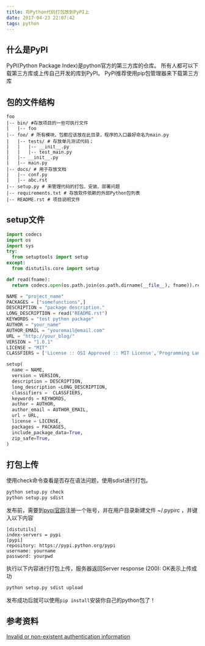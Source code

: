 ```yaml
---
title: 将Python代码打包放到PyPI上
date: 2017-04-23 22:07:42
tags: python
---
```


## 什么是PyPI

PyPI(Python Package Index)是python官方的第三方库的仓库。
所有人都可以下载第三方库或上传自己开发的库到PyPI。
PyPI推荐使用pip包管理器来下载第三方库

## 包的文件结构

```
foo
|-- bin/ #存放项目的一些可执行文件
|   |-- foo
|-- foo/ # 所有模块、包都应该放在此目录，程序的入口最好命名为main.py
|   |-- tests/ # 存放单元测试代码；
|   |   |-- __init__.py
|   |   |-- test_main.py
|   |-- __init__.py
|   |-- main.py
|-- docs/ # 用于存放文档
|   |-- conf.py
|   |-- abc.rst
|-- setup.py # 来管理代码的打包、安装、部署问题
|-- requirements.txt # 存放软件依赖的外部Python包列表
|-- README.rst # 项目说明文件
```

## setup文件

```python
import codecs
import os
import sys
try:
  from setuptools import setup
except:
  from distutils.core import setup

def read(fname):
  return codecs.open(os.path.join(os.path.dirname(__file__), fname)).read()

NAME = "project_name"
PACKAGES = ["somefunctions",]
DESCRIPTION = "package description."
LONG_DESCRIPTION = read("README.rst")
KEYWORDS = "test python package"
AUTHOR = "your_name"
AUTHOR_EMAIL = "youremail@email.com"
URL = "http://your_blog/"
VERSION = "1.0.1"
LICENSE = "MIT"
CLASSFIERS = ['License :: OSI Approved :: MIT License','Programming Language :: Python','Intended Audience :: Developers','Operating System :: OS Independent']

setup(
  name = NAME,
  version = VERSION,
  description = DESCRIPTION,
  long_description =LONG_DESCRIPTION,
  classifiers =  CLASSFIERS,
  keywords = KEYWORDS,
  author = AUTHOR,
  author_email = AUTHOR_EMAIL,
  url = URL,
  license = LICENSE,
  packages = PACKAGES,
  include_package_data=True,
  zip_safe=True,
)

```


## 打包上传

使用check命令查看是否存在语法问题，使用sdist进行打包。

```bash
python setup.py check
python setup.py sdist
```

发布前，需要到[pypi官网](https://pypi.python.org/pypi)注册一个账号，并在用户目录新建文件 ~/.pypirc ，并键入以下内容

```
[distutils]
index-servers = pypi
[pypi]
repository: https://pypi.python.org/pypi
username: yourname
password: yourpwd
```

执行以下内容进行打包上传，服务器返回Server response (200): OK表示上传成功

```bash
python setup.py sdist upload
```

发布成功后就可以使用`pip install`安装你自己的python包了！

## 参考资料
[Invalid or non-existent authentication information](https://github.com/pypa/setuptools/issues/941)
